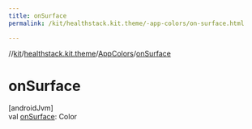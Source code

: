 ```yaml
---
title: onSurface
permalink: /kit/healthstack.kit.theme/-app-colors/on-surface.html

---
```

//[kit](/kit.html)/[healthstack.kit.theme](../index.html)/[AppColors](index.html)/[onSurface](on-surface.html)



# onSurface



[androidJvm]\
val [onSurface](on-surface.html): Color




